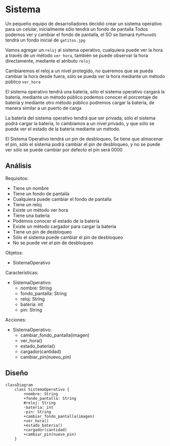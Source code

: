 # Sistema

Un pequeño equipo de desarrolladores decidió crear
un sistema operativo para un celular,
inicialmente sólo tendrá un fondo de pantalla
Todos podemos ver y cambiar el fondo de pantalla,
el SO se llamará `PyPhoneOS`
tendrá un fondo inicial de `gatitos.jpg`

Vamos agregar un `reloj` al sistema operativo,
cualquiera puede ver la hora a través de un método `ver hora`,
también se puede observar la hora directamente,
mediante el atributo `reloj`

Cambiaremos el reloj a un nivel protegido, no queremos que se pueda cambiar la
hora desde fuera, sólo se pueda ver la hora mediante un método público `ver_hora`

El sistema operativo tendrá una batería, sólo el sistema operativo cargará la batería,
mediante un método público podemos conocer el porcentaje de batería y mediante otro
método público podremos cargar la batería, de manera similar a un puerto de carga

La batería del sistema operativo tendrá que ser privada, sólo el sistema podrá
cargar la batería, lo cambiamos a un nivel privado, y que sólo se pueda ver el
estado de la batería mediante un método.

El Sistema Operativo tendrá un pin de desbloqueo,
Se tiene que almacenar el pin,
sólo el sistema podrá cambiar el pin de desbloqueo,
y no se puede ver sólo se puede cambiar por
defecto el pin será 0000

## Análisis

Requisitos:

- Tiene un nombre
- Tiene un fondo de pantalla
- Cualquiera puede cambiar el fondo de pantalla
- Tiene un reloj
- Existe un método ver hora
- Tiene una batería
- Podemos conocer el estado de la batería
- Existe un método cargador para cargar la batería
- Tiene un pin de desbloqueo
- Sólo el sistema puede cambiar el pin de desbloqueo
- No se puede ver el pin de desbloqueo

Objetos:

- SistemaOperativo

Características:

- SistemaOperativo:
  - nombre: String
  - fondo_pantalla: String
  - reloj: String
  - batería: int
  - pin: String

Acciones:

- SistemaOperativo:
  - cambiar_fondo_pantalla(imagen)
  - ver_hora()
  - estado_bateria()
  - cargador(cantidad)
  - cambiar_pin(nuevo_pin)

## Diseño

```mermaid
classDiagram
    class SistemaOperativo {
        +nombre: String
        +fondo_pantalla: String
        #reloj: String
        -bateria: int
        -pin: String
        +cambiar_fondo_pantalla(imagen)
        +ver_hora()
        +estado_bateria()
        +cargador(cantidad)
        +cambiar_pin(nuevo_pin)
    }
```
